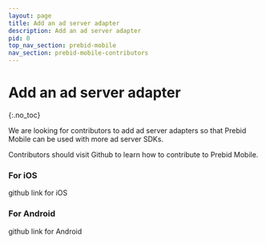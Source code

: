 ```yaml
---
layout: page
title: Add an ad server adapter
description: Add an ad server adapter
pid: 0
top_nav_section: prebid-mobile
nav_section: prebid-mobile-contributors 
---
```


<div class="bs-docs-section" markdown="1">

# Add an ad server adapter
{:.no_toc}

We are looking for contributors to add ad server adapters so that Prebid Mobile can be used with more ad server SDKs.

Contributors should visit Github to learn how to contribute to Prebid Mobile.

### For iOS

github link for iOS

### For Android

github link for Android


</div>
